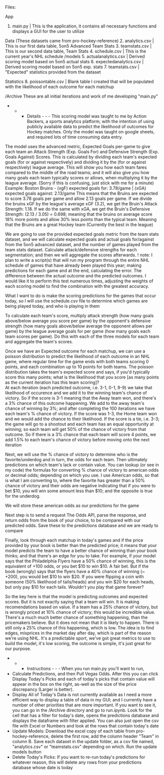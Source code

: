 Files:

App 
1. main.py | This is the application, it contains all necessary functions and displays a GUI for the user to utilize

Data (These datasets came from pro-hockey-reference)
2. analytics.csv | This is our first data table, 5on5 Advanced Team Stats
3. teamstats.csv | This is our second data table, Team Stats
4. schedule.csv | This is the current year's NHL schedule
    /models
    5. actualanalytics.csv | Derived scoring model based on 5on5 actual stats
    6. expectedanalytics.csv | Derived scoring model based on 5on5 exp. stats
    7. teamstats.csv | "Expected" statistics provided from the dataset

Statistics
8. poissontable.csv | Blank table I created that will be populated with the likelihood of each outcome for each matchup

/Archive
These are all initial iterations and work of me developing "main.py"


- - - Details - - -
This scoring model was taught to me by Action Backers, a sports analytics platform; with the intention of using publicly available data to predict the likelihood of outcomes for Hockey matches.  Only the model was taught on google sheets, and required lots of time consuming data entry.

The model uses the advanced metric, Expected Goals per-game to give each team an Attack Strength (Exp. Goals For) and Defensive Strength (Exp. Goals Against) Scores.  This is calculated by dividing each team's expected goals (for or against respectively) and dividing it by the (for or against respectively) league average.  This will show you how each team fares compared to the middle of the road teams; and it will also give you how many goals each team typically scores or allows, when multiplying it by the league average.  (Sorry if this is confusing, just stick with me for a minute)
Example:
Boston Bruins - (xgF) expected goals for: 3.78/game  |  (xGA) expected goals against: 2.13/game
This means that the Bruins are expected to score 3.78 goals per game and allow 2.13 goals per game.  If we divide the bruins xGF by the league's average xGF (3.2), we get the Bruin's Attack Strength: 1.18.  If we do the same with xGA, we get the Bruin's Defensive Strength: (2.13 / 3.05) = 0.698; meaning that the bruins on average score 18% more points and allow 30% less points than the typical team.  Meaning that the Bruins are a great Hockey team (Currently the best in the league)

We are going to use the provided expected goals metric from the team stats dataset, and we will calculate expected goals and actual goals for/against from the 5on5 advanced dataset, and the number of games played from the team stats dataset.  Calculate attack/defensive strengths for each segmentation; and then we will aggregate the scores afterwards.
    ! note: I plan to write a script(s) that will run my program through the entire NHL schedule of games that have already been played this year; making predictions for each game and at the end, calculating the error.  The difference between the actual outcome and the predicted outcomes.  I would like it to perform this test numerous times, adjusting the weights of each scoring model to find the combination with the greatest accuracy.

What I want to do is make the scoring predictions for the games that occur today, so I will use the schedule.csv file to determine which games are being played today, and who is playing in them

To calculate each team's score, multiply attack strength (how many goals above/below average you score per game) by the opponent's defensive strength (how many goals above/below average the opponent allows per game) by the league average goals for per game (how many goals each team scores per game).  Do this with each of the three models for each team and aggregate the team's scores.

Once we have an Expected outcome for each matchup, we can use a poisson distribution to predict the likelihood of each outcome in an NHL game, where regular time for the game ends with both teams scoring 0 points, and each combination up to 10 points for both teams.  The poisson distribution takes the team's expected score and says, if you'd typically score this many points; what is the likelihood that you score [as many points as the current iteration has this team scoring]?  
At each iteration (each predicted outcome, i.e. 3-1, 0-1, 9-9) we take that likelihood of occurence and we add it to the winning team's chance of victory.  So if the score is 3-1 meaning that the Away team won, and there's a 3% chance of this outcome happening.  We add to the away team's chance of winning by 3%; and after completing the 100 iterations we have each team's % chance of victory.  If the score was 1-3, the Home team won and we would add the chance to their likelihood.  If the score is a tie, i.e. 3-3; the game will go to a shootout and each team has an equal opportunity at winning; so each team will get 50% of the chance of victory from that outcome.  So if there is a 3% chance that each team will score 4 points, we add 1.5% to each team's chance of victory before moving onto the next iteration

Next, we will use the % chance of victory to determine who is the favorite/underdog and in turn, the odds for each team.  Then ultimately predictions on which team's lack or contain value.
You can lookup (or see in my code) the formulas for converting % chance of victory to american odds or decimal odds; depending on which you use.  I use American odds, so that is what I am converting to, where the favorite has greater than a 50% chance of victory and their odds are negative indicating that if you were to bet $10, you will win some amount less than $10; and the opposite is true for the underdog.

We will store these american odds as our predictions for the game

Next step is to send a request The Odds API, parse the response, and return odds from the book of your choice, to be compared with our predicted odds.  Save these to the predictions database and we are ready to compare

Finally, look through each matchup in today's games and if the price provided by your book is better than the predicted price; it means that your model predicts the team to have a better chance of winning than your book thinks; and that there's an edge for you to take.
For example, if your model says that the Philadelphia Flyers have a 50% chance of winning, this is the equivalent of +100 odds, or you bet $10 to win $10.  A fair bet.  But if the book (wrongly) says that the flyers have a 40% chance of winning (~ +200), you would bet $10 to win $20.  If you were flipping a coin with someone (50% likelihood of tails/heads) and you win $20 for each heads, but only pay $10 for each tails.  Wouldn't you play that game forever?

So the key here is that the model is predicting outcomes and expected scores.  But it is not exactly saying that a team will win.  It is making recomendations based on value.  If a team has a 25% chance of victory, but is wrongly priced at 10% chance of victory; this would be incredible value.  There's a much much better chance of something happening, than the pricemakers believe.  But it does not mean that it is likely to happen.  There is still only a 25% chance of this happening, which is low.  The idea is to find edges, misprices in the market day after day, which is part of the reason we're using NHL.  It's a predictable sport, we've got great metrics to use to build the model, it's low scoring, the outcome is simple, it's just great for our purpose. 


- - - Instructions - - -
When you run main.py you'll want to run, 
- Calculate Predictions, and then Pull Vegas Odds.  After this you can click Display Today's Picks and each of today's picks that contain value will appear in the box on the right, as-well as the size of the price discrepancy (Larger is better).
- Display All of Today's Data is not currently available as I need a more efficient way to display a table of data in my GUI; and I currently have a number of other priorities that are more important.  If you want to see it, you can go in the /Archive directory and go to run.ipynb.  Look for the cell that has a filter for today's date, opens the predictions database and displays the dataframe with filter applied.  You can also just open the csv file with Excel or Numbers and look at the rows that contain today's date
- Update Models:  Download the excel copy of each table from pro-hockey-reference, delete the first row, add the column header "Team" in column B.  Save each dataset in the update folder, as a csv file named, "analytics.csv" or "teamstats.csv" depending on which.  Run the update models button
- Delete Today's Picks:  If you want to re-run today's predictions for whatever reason, this will delete any rows from your predictions database whose date is today